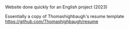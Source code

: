 Website done quickly for an English project (2023)

Essentially a copy of Thomashighbaugh's resume template https://github.com/Thomashighbaugh/resume
